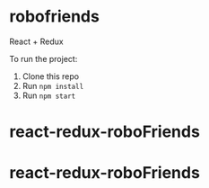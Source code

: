 # robofriends
React + Redux

To run the project:

1. Clone this repo
2. Run `npm install`
3. Run `npm start`
# react-redux-roboFriends
# react-redux-roboFriends

